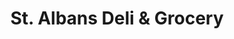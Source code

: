 ---
title: "St. Albans Deli & Grocery"
url: /saint-albans/st-albans-deli-und-grocery/
shop: Lebensmittel
---